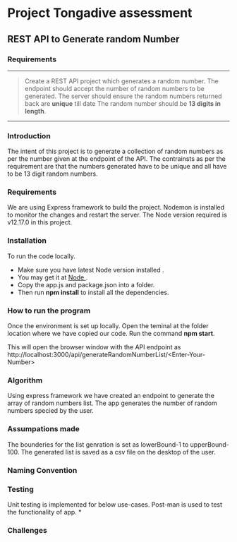 # Project Tongadive assessment
## REST API to Generate random Number 

### Requirements
---
> Create a REST API project which generates a random number.
The endpoint should accept the number of random numbers to be generated.
The server should ensure the random numbers returned back are **unique** till date
The random number should be **13 digits in length**. 
---

### Introduction

The intent of this project is to generate a collection of random numbers as per the number given at the endpoint of the API. The contrainsts as per the requirement are that the numbers generated have to be unique and all have to be 13 digit random numbers.

### Requirements
We are using Express framework to build the project. Nodemon is installed to monitor the changes and restart the server. The Node version required is v12.17.0 in this project.


### Installation

To run the code locally. 

* Make sure you have latest Node version installed .
* You may get it at [ Node ](https://nodejs.org/en/download).
* Copy the app.js and package.json into a folder. 
* Then run **npm install** to install all the dependencies.

### How to run the program

Once the environment is set up locally. Open the teminal at the folder location where we have copied our code. Run the command **npm start**.

This will open the browser window with the API endpoint as http://localhost:3000/api/generateRandomNumberList/\<Enter-Your-Number>


### Algorithm

Using express framework we have created an endpoint to generate the array of random numbers list. The app generates the number of random numbers specied by the user.

### Assumpations made

The bounderies for the list genration is set as lowerBound-1 to upperBound-100. 
The generated list is saved as a csv file on the desktop of the user.

### Naming Convention

### Testing

Unit testing is implemented for below use-cases. Post-man is used to test the functionality of app.
* 

### Challenges





